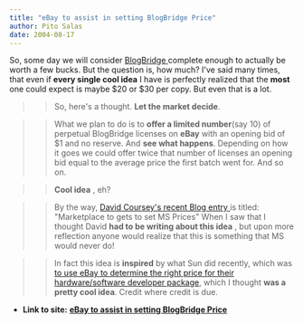 ```yaml
---
title: "eBay to assist in setting BlogBridge Price"
author: Pito Salas
date: 2004-08-17
---
```


So, some day we will consider [BlogBridge
](<http://www.blogbridge.com>)complete enough to actually be worth a few
bucks. But the question is, how much? I've said many times, that even if
**every single cool idea** I have is perfectly realized that the **most** one
could expect is maybe $20 or $30 per copy. But even that is a lot.

>>

>> So, here's a thought. **Let the market decide**.

>>

>> What we plan to do is to **offer a limited number**(say 10) of perpetual
BlogBridge licenses on **eBay** with an opening bid of $1 and no reserve. And
**see what happens**. Depending on how it goes we could offer twice that
number of licenses an opening bid equal to the average price the first batch
went for. And so on.

>>

>> **Cool idea** , eh?

>>

>> By the way, [David Coursey's recent Blog entry
](<http://blog.ziffdavis.com/coursey/archive/2004/08/16/1733.aspx>)is titled:
"Marketplace to gets to set MS Prices" When I saw that I thought David **had
to be writing about this idea** , but upon more reflection anyone would
realize that this is something that MS would never do!

>>

>> In fact this idea is **inspired** by what Sun did recently, which was [to
use eBay to determine the right price for their hardware/software developer
package](<http://members.ebay.com/ws2/eBayISAPI.dll?ViewUserPage&userid=auctions.sun.com>),
which I thought **was a pretty cool idea**. Credit where credit is due.


* **Link to site:** **[eBay to assist in setting BlogBridge Price](None)**
